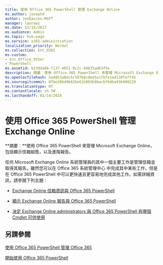 ```yaml
---
title: 使用 Office 365 PowerShell 管理 Exchange Online
ms.author: josephd
author: JoeDavies-MSFT
manager: laurawi
ms.date: 12/15/2017
ms.audience: Admin
ms.topic: hub-page
ms.service: o365-administration
localization_priority: Normal
ms.collection: Ent_O365
ms.custom:
- Ent_Office_Other
- PowerShell
ms.assetid: b23dda88-f137-4051-9c2c-84035ad63f5e
description: 摘要︰使用 Office 365 PowerShell 來管理 Microsoft Exchange Online，包括顯示信箱組態，以及進階報告。
ms.openlocfilehash: 5a4853a8dc5c597b8cdee5a1fbfe1ad130feff4b
ms.sourcegitcommit: 07be28bd96826e61b893b9bacbf64ba936400229
ms.translationtype: HT
ms.contentlocale: zh-TW
ms.lasthandoff: 02/14/2018
---
```

# <a name="manage-exchange-online-with-office-365-powershell"></a>使用 Office 365 PowerShell 管理 Exchange Online

 **摘要︰**使用 Office 365 PowerShell 來管理 Microsoft Exchange Online，包括顯示信箱組態，以及進階報告。
  
任何 Microsoft Exchange Online 系統管理員的其中一個主要工作是管理信箱並取得其報告。雖然您可以在 Office 365 系統管理中心 中完成其中某些工作，但是在 Office 365 PowerShell 中可以更快速且更容易地完成其他工作。如需詳細資訊，請參閱下列主題：
  
- [ Exchange Online 信箱資訊與 Office 365 PowerShell](https://technet.microsoft.com/zh-TW/library/mt771881%28v=exchg.160%29.aspx)
    
- [顯示 Exchange Online 報告與 Office 365 PowerShell](https://technet.microsoft.com/zh-TW/library/mt771882%28v=exchg.160%29.aspx)
    
- [決定 Exchange Online administrators 與 Office 365 PowerShell 有哪個 Cmdlet 可供使用](https://technet.microsoft.com/zh-TW/library/mt771883%28v=exchg.160%29.aspx)
    
## <a name="see-also"></a>另請參閱

#### 

[使用 Office 365 PowerShell 管理 Office 365](manage-office-365-with-office-365-powershell.md)
  
[開始使用 Office 365 PowerShell](getting-started-with-office-365-powershell.md)

